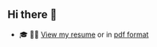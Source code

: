 ## Hi there 👋

- 🎓 👨‍💼 [View my resume](./resume/balazs_sevecsek_resume_theme_even.html) or in [pdf format](https://github.com/BalazsSevecsek/BalazsSevecsek/blob/main/resume/balazs_sevecsek_resume.pdf)
